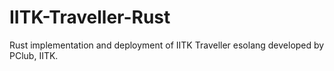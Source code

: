 # IITK-Traveller-Rust
Rust implementation and deployment of IITK Traveller esolang developed by PClub, IITK.
